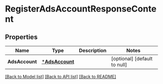 # RegisterAdsAccountResponseContent

## Properties
Name | Type | Description | Notes
------------ | ------------- | ------------- | -------------
**AdsAccount** | [***AdsAccount**](AdsAccount.md) |  | [optional] [default to null]

[[Back to Model list]](../README.md#documentation-for-models) [[Back to API list]](../README.md#documentation-for-api-endpoints) [[Back to README]](../README.md)

